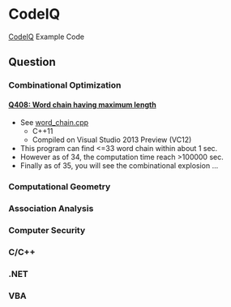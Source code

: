 CodeIQ
===================
[CodeIQ](https://codeiq.jp/) Example Code

## Question

### Combinational Optimization

#### [Q408: Word chain having maximum length](https://codeiq.jp/ace/stakemura/q408)

* See [word_chain.cpp](word_chain/word_chain.cpp)
  * C++11
  * Compiled on Visual Studio 2013 Preview (VC12)
* This program can find <=33 word chain within about 1 sec.
* However as of 34, the computation time reach >100000 sec.
* Finally as of 35, you will see the combinational explosion ...

### Computational Geometry

### Association Analysis

### Computer Security

### C/C++

### .NET

### VBA
